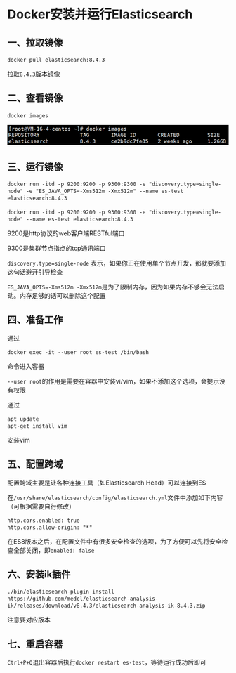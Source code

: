 # Docker安装并运行Elasticsearch

## 一、拉取镜像

```
docker pull elasticsearch:8.4.3
```

拉取`8.4.3`版本镜像

## 二、查看镜像

```
docker images
```

![image-20221022232410855](https://raw.githubusercontent.com/KKKLxxx/img-host/master/image-20221022232410855.png)

## 三、运行镜像

```
docker run -itd -p 9200:9200 -p 9300:9300 -e "discovery.type=single-node" -e "ES_JAVA_OPTS=-Xms512m -Xmx512m" --name es-test elasticsearch:8.4.3

docker run -itd -p 9200:9200 -p 9300:9300 -e "discovery.type=single-node" --name es-test elasticsearch:8.4.3
```

9200是http协议的web客户端RESTful端口

9300是集群节点指点的tcp通讯端口

`discovery.type=single-node` 表示，如果你正在使用单个节点开发，那就要添加这句话避开引导检查

`ES_JAVA_OPTS=-Xms512m -Xmx512m`是为了限制内存，因为如果内存不够会无法启动。内存足够的话可以删除这个配置

## 四、准备工作

通过

```
docker exec -it --user root es-test /bin/bash
```

命令进入容器

`--user root`的作用是需要在容器中安装vi/vim，如果不添加这个选项，会提示没有权限

通过

```
apt update
apt-get install vim
```

安装vim

## 五、配置跨域

配置跨域主要是让各种连接工具（如Elasticsearch Head）可以连接到ES

在`/usr/share/elasticsearch/config/elasticsearch.yml`文件中添加如下内容（可根据需要自行修改）

```
http.cors.enabled: true
http.cors.allow-origin: "*"
```

在ES8版本之后，在配置文件中有很多安全检查的选项，为了方便可以先将安全检查全部关闭，即`enabled: false`

## 六、安装ik插件

```
./bin/elasticsearch-plugin install https://github.com/medcl/elasticsearch-analysis-ik/releases/download/v8.4.3/elasticsearch-analysis-ik-8.4.3.zip
```

注意要对应版本

## 七、重启容器

`Ctrl+P+Q`退出容器后执行`docker restart es-test`，等待运行成功后即可

